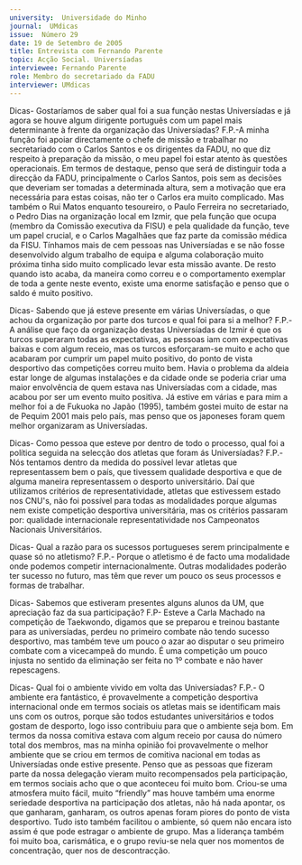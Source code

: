 ```yaml
---
university:  Universidade do Minho
journal:  UMdicas
issue:  Número 29
date: 19 de Setembro de 2005
title: Entrevista com Fernando Parente
topic: Acção Social. Universíadas 
interviewee: Fernando Parente
role: Membro do secretariado da FADU
interviewer: UMdicas 
---
```




Dicas- Gostaríamos de saber qual
foi a sua função nestas
Universíadas e já agora se houve
algum dirigente português com
um papel mais determinante à
frente da organização das
Universíadas?
F.P.-A minha função foi apoiar
directamente o chefe de missão e
trabalhar no secretariado com o
Carlos Santos e os dirigentes da
FADU, no que diz respeito à
preparação da missão, o meu papel
foi estar atento às questões
operacionais. Em termos de
destaque, penso que será de
distinguir toda a direcção da FADU,
principalmente o Carlos Santos,
pois sem as decisões que deveriam
ser tomadas a determinada altura,
sem a motivação que era
necessária para estas coisas, não
ter o Carlos era muito complicado.
Mas também o Rui Matos enquanto
tesoureiro, o Paulo Ferreira no
secretariado, o Pedro Dias na
organização local em Izmir, que pela
função que ocupa (membro da Comissão executiva
da FISU) e pela qualidade da função, teve um papel
crucial, e o Carlos Magalhães que faz parte da
comissão médica da FISU. Tínhamos mais de cem
pessoas nas Universíadas e se não fosse
desenvolvido algum trabalho de equipa e alguma
colaboração muito próxima tinha sido muito
complicado levar esta missão avante.
De resto quando isto acaba, da maneira
como correu e o comportamento exemplar de toda a
gente neste evento, existe uma enorme satisfação e
penso que o saldo é muito positivo.


Dicas- Sabendo que já esteve presente em
várias Universíadas, o que achou da
organização por parte dos turcos e qual foi para
si a melhor?
F.P.- A análise que faço da organização destas
Universíadas de Izmir é que os turcos superaram
todas as expectativas, as pessoas iam com
expectativas baixas e com algum receio, mas os
turcos esforçaram-se muito e acho
que acabaram por cumprir um papel
muito positivo, do ponto de vista
desportivo das competições correu
muito bem. Havia o problema da
aldeia estar longe de algumas
instalações e da cidade onde se
poderia criar uma maior envolvência
de quem estava nas Universíadas
com a cidade, mas acabou por ser um
evento muito positiva.
Já estive em várias e para
mim a melhor foi a de Fukuoka no
Japão (1995), também gostei muito de
estar na de Pequim 2001 mais pelo
país, mas penso que os japoneses
foram quem melhor organizaram as
Universíadas.




Dicas- Como pessoa que esteve
por dentro de todo o processo,
qual foi a política seguida na
selecção dos atletas que foram ás
Universíadas?
F.P.- Nós tentamos dentro da medida
do possível levar atletas que
representassem bem o país, que
tivessem qualidade desportiva e que
de alguma maneira representassem
o desporto universitário. Daí que
utilizamos critérios de
representatividade, atletas que
estivessem estado nos CNU's, não
foi possível para todas as
modalidades porque algumas nem
existe competição desportiva
universitária, mas os critérios
passaram por: qualidade
internacionale
representatividade nos
Campeonatos Nacionais
Universitários.


Dicas- Qual a razão para os
sucessos portugueses serem
principalmente e quase só no
atletismo?
F.P.- Porque o atletismo é de facto uma
modalidade onde podemos competir
internacionalmente. Outras modalidades
poderão ter sucesso no futuro, mas têm que
rever um pouco os seus processos e formas de
trabalhar.


Dicas- Sabemos que estiveram presentes
alguns alunos da UM, que apreciação faz da
sua participação?
F.P- Esteve a Carla Machado na competição
de Taekwondo, digamos que se preparou e
treinou bastante para as universíadas, perdeu
no primeiro combate não tendo sucesso
desportivo, mas também teve um pouco o azar
ao disputar o seu primeiro combate com a vicecampeã do mundo. É uma competição um
pouco injusta no sentido da eliminação ser
feita no 1º combate e não haver repescagens.


Dicas- Qual foi o ambiente vivido em volta das
Universíadas?
F.P.- O ambiente era fantástico, é
provavelmente a competição
desportiva internacional onde em
termos sociais os atletas mais se
identificam mais uns com os
outros, porque são todos
estudantes universitários e todos
gostam de desporto, logo isso
contribuiu para que o ambiente
seja bom. Em termos da nossa
comitiva estava com algum receio
por causa do número total dos
membros, mas na minha opinião foi
provavelmente o melhor ambiente
que se criou em termos de comitiva
nacional em todas as Universíadas
onde estive presente. Penso que
as pessoas que fizeram parte da
nossa delegação vieram muito recompensados
pela participação, em termos sociais acho que o
que aconteceu foi muito bom. Criou-se uma
atmosfera muito fácil, muito “friendly” mas houve
também uma enorme seriedade desportiva na
participação dos atletas, não há nada apontar, os
que ganharam, ganharam, os outros apenas foram
piores do ponto de vista desportivo. Tudo isto
também facilitou o ambiente, só quem não encara
isto assim é que pode estragar o ambiente de grupo.
Mas a liderança também foi muito boa, carismática,
e o grupo reviu-se nela quer nos momentos de
concentração, quer nos de descontracção.